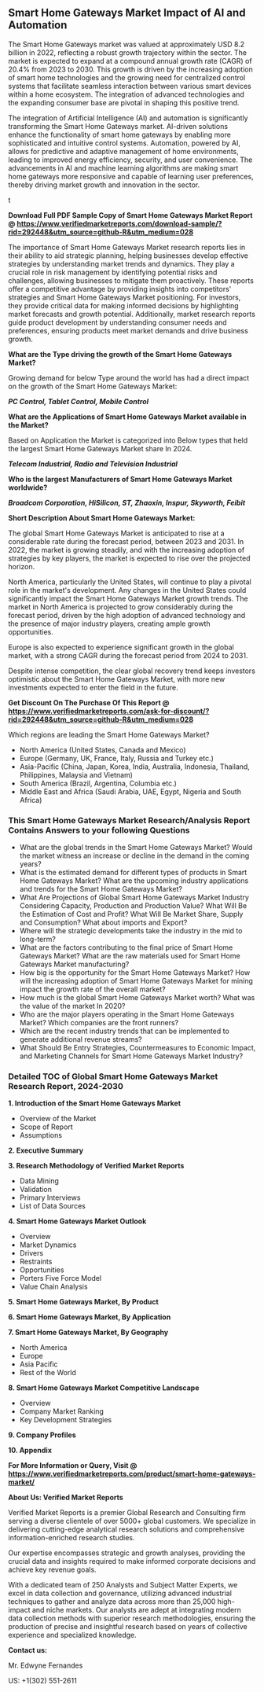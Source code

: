 <h2>Smart Home Gateways Market Impact of AI and Automation</h2><p>The Smart Home Gateways market was valued at approximately USD 8.2 billion in 2022, reflecting a robust growth trajectory within the sector. The market is expected to expand at a compound annual growth rate (CAGR) of 20.4% from 2023 to 2030. This growth is driven by the increasing adoption of smart home technologies and the growing need for centralized control systems that facilitate seamless interaction between various smart devices within a home ecosystem. The integration of advanced technologies and the expanding consumer base are pivotal in shaping this positive trend.</p><p>The integration of Artificial Intelligence (AI) and automation is significantly transforming the Smart Home Gateways market. AI-driven solutions enhance the functionality of smart home gateways by enabling more sophisticated and intuitive control systems. Automation, powered by AI, allows for predictive and adaptive management of home environments, leading to improved energy efficiency, security, and user convenience. The advancements in AI and machine learning algorithms are making smart home gateways more responsive and capable of learning user preferences, thereby driving market growth and innovation in the sector.</p>t</p><p id="" class=""><strong>Download Full PDF Sample Copy of Smart Home Gateways Market Report @ <a href="https://www.verifiedmarketreports.com/download-sample/?rid=292448&utm_source=github-R&utm_medium=028" target="_blank">https://www.verifiedmarketreports.com/download-sample/?rid=292448&utm_source=github-R&utm_medium=028</a></strong></p><p>The importance of&nbsp;Smart Home Gateways Market research reports lies in their ability to aid strategic planning, helping businesses develop effective strategies by understanding market trends and dynamics. They play a crucial role in risk management by identifying potential risks and challenges, allowing businesses to mitigate them proactively. These reports offer a competitive advantage by providing insights into competitors' strategies and Smart Home Gateways Market positioning. For investors, they provide critical data for making informed decisions by highlighting market forecasts and growth potential. Additionally, market research reports guide product development by understanding consumer needs and preferences, ensuring products meet market demands and drive business growth.</p><p><strong>What are the&nbsp;Type driving the growth of the Smart Home Gateways Market?</strong></p><p id="" class="">Growing demand for below Type around the world has had a direct impact on the growth of the Smart Home Gateways Market:</p><em><strong>PC Control, Tablet Control, Mobile Control</strong></em></p><strong>What are the&nbsp;Applications&nbsp;of Smart Home Gateways Market available in the Market?</strong></p><p id="" class="">Based on Application the Market is categorized into Below types that held the largest Smart Home Gateways Market share In 2024.</p><em><strong>Telecom Industrial, Radio and Television Industrial</strong></em></p><strong>Who is the largest Manufacturers of Smart Home Gateways Market worldwide?</strong></p><p><em><strong>Broadcom Corporation, HiSilicon, ST, Zhaoxin, Inspur, Skyworth, Feibit</strong></em></p><p id="" class=""><strong>Short Description About Smart Home Gateways Market:</strong></p><p>The global Smart Home Gateways Market is anticipated to rise at a considerable rate during the forecast period, between 2023 and 2031. In 2022, the market is growing steadily, and with the increasing adoption of strategies by key players, the market is expected to rise over the projected horizon.</p><p>North America, particularly the United States, will continue to play a pivotal role in the market's development. Any changes in the United States could significantly impact the Smart Home Gateways Market growth trends. The market in North America is projected to grow considerably during the forecast period, driven by the high adoption of advanced technology and the presence of major industry players, creating ample growth opportunities.</p><p>Europe is also expected to experience significant growth in the global market, with a strong CAGR during the forecast period from 2024 to 2031.</p><p>Despite intense competition, the clear global recovery trend keeps investors optimistic about the Smart Home Gateways Market, with more new investments expected to enter the field in the future.</p><p id="" class=""><strong>Get Discount On The Purchase Of This Report @ <a href="https://www.verifiedmarketreports.com/ask-for-discount/?rid=292448&utm_source=github-R&utm_medium=028" target="_blank">https://www.verifiedmarketreports.com/ask-for-discount/?rid=292448&utm_source=github-R&utm_medium=028</a></strong></p>Which regions are leading the Smart Home Gateways Market?</p><ul><li>North America (United States, Canada and Mexico)</li><li>Europe (Germany, UK, France, Italy, Russia and Turkey etc.)</li><li>Asia-Pacific (China, Japan, Korea, India, Australia, Indonesia, Thailand, Philippines, Malaysia and Vietnam)</li><li>South America (Brazil, Argentina, Columbia etc.)</li><li>Middle East and Africa (Saudi Arabia, UAE, Egypt, Nigeria and South Africa)</li></ul><h3 id="" class="">This Smart Home Gateways Market Research/Analysis Report Contains Answers to your following Questions</h3><ul><li>What are the global trends in the Smart Home Gateways Market? Would the market witness an increase or decline in the demand in the coming years?</li><li>What is the estimated demand for different types of products in Smart Home Gateways Market? What are the upcoming industry applications and trends for the Smart Home Gateways Market?</li><li>What Are Projections of Global Smart Home Gateways Market Industry Considering Capacity, Production and Production Value? What Will Be the Estimation of Cost and Profit? What Will Be Market Share, Supply and Consumption? What about imports and Export?</li><li>Where will the strategic developments take the industry in the mid to long-term?</li><li>What are the factors contributing to the final price of Smart Home Gateways Market? What are the raw materials used for Smart Home Gateways Market manufacturing?</li><li>How big is the opportunity for the Smart Home Gateways Market? How will the increasing adoption of Smart Home Gateways Market for mining impact the growth rate of the overall market?</li><li>How much is the global Smart Home Gateways Market worth? What was the value of the market In 2020?</li><li>Who are the major players operating in the Smart Home Gateways Market? Which companies are the front runners?</li><li>Which are the recent industry trends that can be implemented to generate additional revenue streams?</li><li>What Should Be Entry Strategies, Countermeasures to Economic Impact, and Marketing Channels for Smart Home Gateways Market Industry?</li></ul><h3 id="" class="">Detailed TOC of Global Smart Home Gateways Market Research Report, 2024-2030</h3><p id="" class=""><strong>1. Introduction of the Smart Home Gateways Market</strong></p><ul><li>Overview of the Market</li><li>Scope of Report</li><li>Assumptions</li></ul><p id="" class=""><strong>2. Executive Summary</strong></p><p id="" class=""><strong>3. Research Methodology of Verified Market Reports</strong></p><ul><li>Data Mining</li><li>Validation</li><li>Primary Interviews</li><li>List of Data Sources</li></ul><p id="" class=""><strong>4. Smart Home Gateways Market Outlook</strong></p><ul><li>Overview</li><li>Market Dynamics</li><li>Drivers</li><li>Restraints</li><li>Opportunities</li><li>Porters Five Force Model</li><li>Value Chain Analysis</li></ul><p id="" class=""><strong>5. Smart Home Gateways Market, By Product</strong></p><p id="" class=""><strong>6. Smart Home Gateways Market, By Application</strong></p><p id="" class=""><strong>7. Smart Home Gateways Market, By Geography</strong></p><ul><li>North America</li><li>Europe</li><li>Asia Pacific</li><li>Rest of the World</li></ul><p id="" class=""><strong>8. Smart Home Gateways Market Competitive Landscape</strong></p><ul><li>Overview</li><li>Company Market Ranking</li><li>Key Development Strategies</li></ul><p id="" class=""><strong>9. Company Profiles</strong></p><p id="" class=""><strong>10. Appendix</strong></p><p id="" class=""><strong>For More Information or Query, Visit @ <a href="https://www.verifiedmarketreports.com/product/smart-home-gateways-market/" target="_blank">https://www.verifiedmarketreports.com/product/smart-home-gateways-market/</a></strong></p><p id="" class=""><strong>About Us: Verified Market Reports</strong></p><p id="" class="">Verified Market Reports is a premier Global Research and Consulting firm serving a diverse clientele of over 5000+ global customers. We specialize in delivering cutting-edge analytical research solutions and comprehensive information-enriched research studies.</p><p id="" class="">Our expertise encompasses strategic and growth analyses, providing the crucial data and insights required to make informed corporate decisions and achieve key revenue goals.</p><p id="" class="">With a dedicated team of 250 Analysts and Subject Matter Experts, we excel in data collection and governance, utilizing advanced industrial techniques to gather and analyze data across more than 25,000 high-impact and niche markets. Our analysts are adept at integrating modern data collection methods with superior research methodologies, ensuring the production of precise and insightful research based on years of collective experience and specialized knowledge.</p><p id="" class=""><strong>Contact us:</strong></p><p id="" class="">Mr. Edwyne Fernandes</p><p id="" class="">US: +1(302) 551-2611</p>